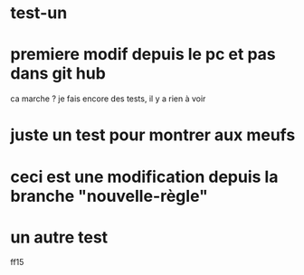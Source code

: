 # test-un
# premiere modif depuis le pc et pas dans git hub
ca marche ?
je fais encore des tests, il y a rien à voir
# juste un test pour montrer aux meufs
# ceci est une modification depuis la branche "nouvelle-règle"
# un autre test

ff15